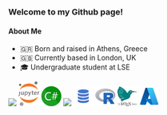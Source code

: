 ### Welcome to my Github page!

#### About Me

- 🇬🇷 Born and raised in Athens, Greece
- 🇬🇧 Currently based in London, UK
- 🎓 Undergraduate student at LSE


<img height=40 src="https://cdn.jsdelivr.net/gh/devicons/devicon/icons/python/python-original.svg"/><img height=50     
 src="https://raw.githubusercontent.com/github/explore/80688e429a7d4ef2fca1e82350fe8e3517d3494d/topics/jupyter-notebook/jupyter-notebook.png"/><img height=40   src="https://raw.githubusercontent.com/github/explore/80688e429a7d4ef2fca1e82350fe8e3517d3494d/topics/csharp/csharp.png"/>
<img height="40" src="https://cdn.jsdelivr.net/gh/devicons/devicon/icons/git/git-plain.svg"/>
<img height="40" src="https://raw.githubusercontent.com/github/explore/80688e429a7d4ef2fca1e82350fe8e3517d3494d/topics/sql/sql.png">
<img height="40" src="https://raw.githubusercontent.com/github/explore/80688e429a7d4ef2fca1e82350fe8e3517d3494d/topics/r/r.png">
<img height="40" src="https://raw.githubusercontent.com/github/explore/80688e429a7d4ef2fca1e82350fe8e3517d3494d/topics/latex/latex.png">
<img height="40" src="https://raw.githubusercontent.com/github/explore/80688e429a7d4ef2fca1e82350fe8e3517d3494d/topics/azure/azure.png">

